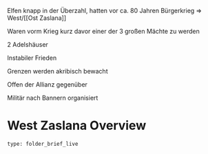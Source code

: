 Elfen knapp in der Überzahl, hatten vor ca. 80 Jahren Bürgerkrieg => West/[[Ost Zaslana]] 

Waren vorm Krieg kurz davor einer der 3 großen Mächte zu werden 

2 Adelshäuser 

Instabiler Frieden 

Grenzen werden akribisch bewacht 

Offen der Allianz gegenüber 

Militär nach Bannern organisiert
# West Zaslana Overview
 
```ccard
type: folder_brief_live
```
 
